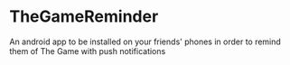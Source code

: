 # TheGameReminder
An android app to be installed on your friends' phones in order to remind them of The Game with push notifications 
